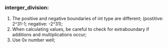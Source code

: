 ### interger_division:
1. The positive and negative boundaries of int type are different; (postitive: 2^31-1; negative: -2^31);
2. When calculating values, be careful to check for extraboundary if additions and multiplications occur;
3. Use 0x number well;